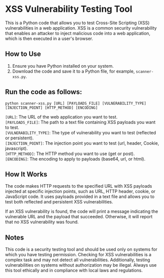 # XSS Vulnerability Testing Tool

This is a Python code that allows you to test Cross-Site Scripting (XSS) vulnerabilities in a web application. XSS is a common security vulnerability that enables an attacker to inject malicious code into a web application, which is then executed in a user's browser.

## How to Use

1. Ensure you have Python installed on your system.
2. Download the code and save it to a Python file, for example, `scanner-xss.py`.

## Run the code as follows:
```
python scanner-xss.py [URL] [PAYLOADS_FILE] [VULNERABILITY_TYPE] [INJECTION_POINT] [HTTP_METHOD] [ENCODING]
```

`[URL]`: The URL of the web application you want to test.
<br>
`[PAYLOADS_FILE]`: The path to a text file containing XSS payloads you want to test.
<br>
`[VULNERABILITY_TYPE]`: The type of vulnerability you want to test (reflected or persistent).
<br>
`[INJECTION_POINT]`: The injection point you want to test (url, header, Cookie, javascript).
<br>
`[HTTP_METHOD]`: The HTTP method you want to use (get or post).
<br>
`[ENCODING]`: The encoding to apply to payloads (base64, url, or html).

## How It Works
The code makes HTTP requests to the specified URL with XSS payloads injected at specific injection points, such as URL, HTTP header, cookie, or JavaScript code. It uses payloads provided in a text file and allows you to test both reflected and persistent XSS vulnerabilities.

If an XSS vulnerability is found, the code will print a message indicating the vulnerable URL and the payload that succeeded. Otherwise, it will report that no XSS vulnerability was found.

## Notes
This code is a security testing tool and should be used only on systems for which you have testing permission.
Checking for XSS vulnerabilities is a complex task and may not detect all vulnerabilities. Additionally, testing vulnerabilities on systems without authorization may be illegal.
Always use this tool ethically and in compliance with local laws and regulations.
